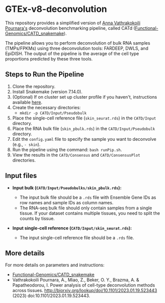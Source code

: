 # GTEx-v8-deconvolution

This repository provides a simplified version of [Anna Vathrakokoili Pournara's](https://github.com/annavpo) deconvolution benchmarking pipeline, called CATd ([Functional-Genomics/CATD_snakemake](https://github.com/Functional-Genomics/CATD_snakemake/tree/main)).

The pipeline allows you to perform deconvolution of bulk RNA samples (TMPs/FPKMs) using three deconvolution tools: FARDEEP, DWLS, and EpiDISH. The output of the pipeline is the average of the cell type proportions predicted by these three tools.

## Steps to Run the Pipeline

1. Clone the repository.
2. Install Snakemake (version 7.14.0).
3. (Optional) If on cluster set up cluster profile if you haven't, instructions available [here](https://github.com/Snakemake-Profiles/lsf).
4. Create the necessary directories:
   - `mkdir -p CATD/Input/Pseudobulk`
5. Place the single-cell reference file (`skin_seurat.rds`) in the `CATD/Input` directory.
6. Place the RNA bulk file (`skin_pbulk.rds`) in the `CATD/Input/Pseudobulk` directory.
7. Edit the `config.yaml` file to specify the sample you want to deconvolve (e.g., `- skin`).
8. Run the pipeline using the command: `bash runPip.sh`.
9. View the results in the `CATD/Consensus` and `CATD/ConsensusPlot` directories.

## Input files
- **Input bulk (`CATD/Input/Pseudobulks/skin_pbulk.rds`):**
  - The input bulk file should be a `.rds` file with Ensemble Gene IDs as row names and sample IDs as column names.
  - The RNA-seq bulk file should only contain samples from a single tissue. If your dataset contains multiple tissues, you need to split the counts by tissue.

- **Input single-cell reference (`CATD/Input/skin_seurat.rds`):**
  - The input single-cell reference file should be a `.rds` file.

## More details
For more details on parameters and instructions:
- [Functional-Genomics/CATD_snakemake](https://github.com/Functional-Genomics/CATD_snakemake/tree/main)
- Vathrakokoili Pournara, A., Miao, Z., Beker, O. Y., Brazma, A. & Papatheodorou, I. Power analysis of cell-type deconvolution methods across tissues. http://biorxiv.org/lookup/doi/10.1101/2023.01.19.523443 (2023) doi:10.1101/2023.01.19.523443.
